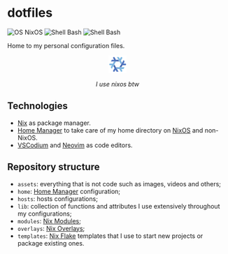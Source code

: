# dotfiles

![OS NixOS](https://img.shields.io/badge/os-nixos%20|%20ubuntu-%235277c3?style=flat-square&logoColor=7eb5e0)
![Shell Bash](https://img.shields.io/badge/shell-bash-%234caa20?style=flat-square)
![Shell Bash](https://img.shields.io/badge/editor-neovim%20|%20vscodium-%23464748?style=flat-square)

Home to my personal configuration files.

<p align="center">
    <img src="assets/nixos.gif" width=40 alt="i use nixos btw">
</p>
<p align="center"><em>I use nixos btw</em></p>

## Technologies

- [Nix] as package manager.
- [Home Manager][] to take care of my home directory on [NixOS][] and non-NixOS.
- [VSCodium](https://vscodium.com/) and [Neovim](https://neovim.io/) as code 
  editors.

## Repository structure

- `assets`: everything that is not code such as images, videos and others;
- `home`: [Home Manager][] configuration;
- `hosts`: hosts configurations;
- `lib`: collection of functions and attributes I use extensively throughout my
  configurations;
- `modules`: [Nix Modules][];
- `overlays`: [Nix Overlays][];
- `templates`: [Nix Flake][] templates that I use to start new projects or package
  existing ones.

[NixOS]: https://nixos.org
[Nix]: https://nixos.org
[Home Manager]: https://github.com/nix-community/home-manager/
[Nix Modules]: https://nixos.wiki/wiki/Module
[Nix Overlays]: https://nixos.wiki/wiki/Overlays
[Nix Flake]: https://nixos.org/manual/nix/unstable/command-ref/new-cli/nix3-flake.html